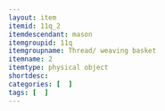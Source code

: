 ```yaml
---
layout: item
itemid: 11q_2
itemdescendant: mason
itemgroupid: 11q
itemgroupname: Thread/ weaving basket
itemname: 2
itemtype: physical object
shortdesc: 
categories: [  ]
tags: [  ]
---
```







